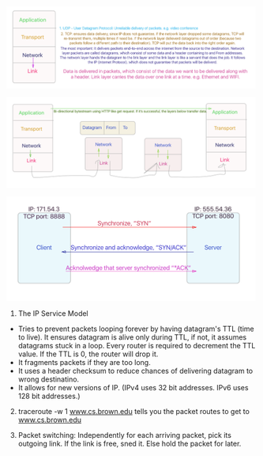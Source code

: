 ![overview](/img/4-layer-overview.png?raw=true)

![detail](/img/layer-detail.png?raw=true)

![syn-ack](/img/syn-ack.png?raw=true)

1. The IP Service Model
* Tries to prevent packets looping forever by having datagram's TTL (time to live). It ensures datagram is alive only during TTL, if not, it assumes datagrams stuck in a loop. Every router is required to decrement the TTL value. If the TTL is 0, the router will drop it. 
* It fragments packets if they are too long. 
* It uses a header checksum to reduce chances of delivering datagram to wrong destinatino. 
* It allows for new versions of IP. (IPv4 uses 32 bit addresses. IPv6 uses 128 bit addresses.)

2. traceroute -w 1 www.cs.brown.edu tells you the packet routes to get to www.cs.brown.edu

3. Packet switching: Independently for each arriving packet, pick its outgoing link. If the link is free, sned it. Else hold the packet for later. 
